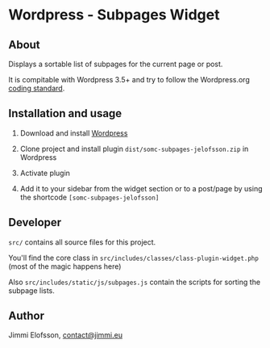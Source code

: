 # Wordpress - Subpages Widget

## About

Displays a sortable list of subpages for the current page or post.

It is compitable with Wordpress 3.5+ and try to follow the Wordpress.org [coding standard](https://make.wordpress.org/core/handbook/best-practices/).

## Installation and usage

1. Download and install [Wordpress](http://www.wordpress.org/)

2. Clone project and install plugin `dist/somc-subpages-jelofsson.zip` in Wordpress

3. Activate plugin

4. Add it to your sidebar from the widget section or to a post/page by using the shortcode `[somc-subpages-jelofsson]`

## Developer

`src/` contains all source files for this project.

You'll find the core class in `src/includes/classes/class-plugin-widget.php`
(most of the magic happens here)

Also `src/includes/static/js/subpages.js` contain the scripts for sorting the subpage lists.
    
## Author

Jimmi Elofsson, contact@jimmi.eu